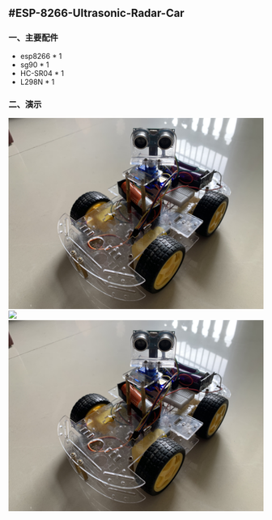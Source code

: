 #ESP-8266-Ultrasonic-Radar-Car
---
### 一、主要配件
* esp8266 * 1  
* sg90 * 1  
* HC-SR04 * 1  
* L298N * 1  
### 二、演示
![](https://github.com/ChasonJiang/ESP-8266-Ultrasonic-Radar-Car/blob/main/2.png)
![](https://github.com/ChasonJiang/ESP-8266-Ultrasonic-Radar-Car/blob/main/1.png)
![](https://github.com/ChasonJiang/ESP-8266-Ultrasonic-Radar-Car/blob/main/2.png)
